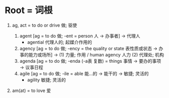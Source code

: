 Root = 词根
=============

1. ag, act = to do or drive 做; 驱使

   1. agent [ag = to do 做; -ent = person 人 -> 办事者] -> 代理人
       * agential 代理人的; 起媒介作用的
   1. agency [ag = to do 做; -ency = the quality or state 表性质或状态 -> 办事的能力或场所] -> (1) 力量; 作用 / human agency 人力 (2) 代理处; 机构
   1. agenda [ag = to do 做; -enda (-a表 复数) = things 事情 -> 要办的事项 -> 议事日程
   1. agile [ag = to do 做; -ile = able 能...的 -> 能干的 -> 敏捷; 灵活的
       * agility 敏捷; 灵活的

1. am(at) = to love 爱
